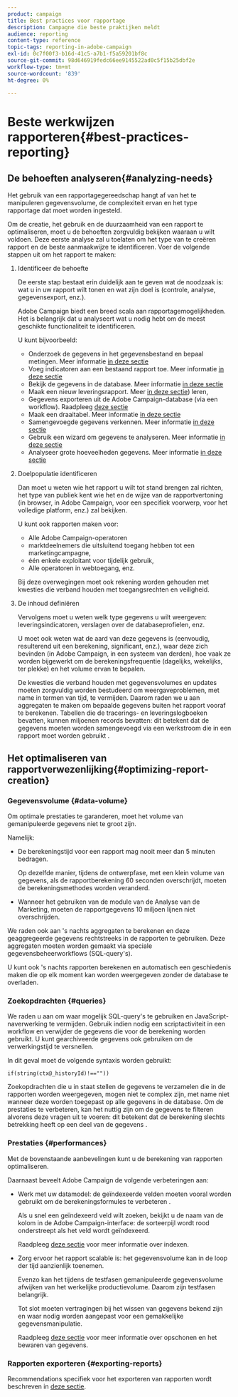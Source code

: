 ```yaml
---
product: campaign
title: Best practices voor rapportage
description: Campagne die beste praktijken meldt
audience: reporting
content-type: reference
topic-tags: reporting-in-adobe-campaign
exl-id: 0c7f00f3-b16d-41c5-a7b1-f5a59201bf8c
source-git-commit: 98d646919fedc66ee9145522ad0c5f15b25dbf2e
workflow-type: tm+mt
source-wordcount: '839'
ht-degree: 0%

---
```


# Beste werkwijzen rapporteren{#best-practices-reporting}

## De behoeften analyseren{#analyzing-needs}

Het gebruik van een rapportagegereedschap hangt af van het te manipuleren gegevensvolume, de complexiteit ervan en het type rapportage dat moet worden ingesteld.

Om de creatie, het gebruik en de duurzaamheid van een rapport te optimaliseren, moet u de behoeften zorgvuldig bekijken waaraan u wilt voldoen. Deze eerste analyse zal u toelaten om het type van te creëren rapport en de beste aanmaakwijze te identificeren. Voer de volgende stappen uit om het rapport te maken:

1. Identificeer de behoefte

   De eerste stap bestaat erin duidelijk aan te geven wat de noodzaak is: wat u in uw rapport wilt tonen en wat zijn doel is (controle, analyse, gegevensexport, enz.).

   Adobe Campaign biedt een breed scala aan rapportagemogelijkheden. Het is belangrijk dat u analyseert wat u nodig hebt om de meest geschikte functionaliteit te identificeren.

   U kunt bijvoorbeeld:

   * Onderzoek de gegevens in het gegevensbestand en bepaal metingen. Meer informatie [in deze sectie](../../reporting/using/about-cubes.md)
   * Voeg indicatoren aan een bestaand rapport toe. Meer informatie [in deze sectie](../../reporting/using/about-reports-creation-in-campaign.md)
   * Bekijk de gegevens in de database. Meer informatie [in deze sectie](../../reporting/using/about-descriptive-analysis.md)
   * Maak een nieuw leveringsrapport. Meer [in deze sectie](../../reporting/using/about-reports-creation-in-campaign.md)) leren,
   * Gegevens exporteren uit de Adobe Campaign-database (via een workflow). Raadpleeg [deze sectie](../../workflow/using/about-workflows.md)
   * Maak een draaitabel. Meer informatie [in deze sectie](../../reporting/using/creating-a-table.md#creating-a-breakdown-or-pivot-table)
   * Samengevoegde gegevens verkennen. Meer informatie [in deze sectie](../../reporting/using/about-cubes.md)
   * Gebruik een wizard om gegevens te analyseren. Meer informatie [in deze sectie](../../reporting/using/about-descriptive-analysis.md)
   * Analyseer grote hoeveelheden gegevens. Meer informatie [in deze sectie](../../reporting/using/about-reports-creation-in-campaign.md)

1. Doelpopulatie identificeren

   Dan moet u weten wie het rapport u wilt tot stand brengen zal richten, het type van publiek kent wie het en de wijze van de rapportvertoning (in browser, in Adobe Campaign, voor een specifiek voorwerp, voor het volledige platform, enz.) zal bekijken.

   U kunt ook rapporten maken voor:

   * Alle Adobe Campaign-operatoren
   * marktdeelnemers die uitsluitend toegang hebben tot een marketingcampagne,
   * één enkele exploitant voor tijdelijk gebruik,
   * Alle operatoren in webtoegang, enz.

   Bij deze overwegingen moet ook rekening worden gehouden met kwesties die verband houden met toegangsrechten en veiligheid.

1. De inhoud definiëren

   Vervolgens moet u weten welk type gegevens u wilt weergeven: leveringsindicatoren, verslagen over de databaseprofielen, enz.

   U moet ook weten wat de aard van deze gegevens is (eenvoudig, resulterend uit een berekening, significant, enz.), waar deze zich bevinden (in Adobe Campaign, in een systeem van derden), hoe vaak ze worden bijgewerkt om de berekeningsfrequentie (dagelijks, wekelijks, ter plekke) en het volume ervan te bepalen.

   De kwesties die verband houden met gegevensvolumes en updates moeten zorgvuldig worden bestudeerd om weergaveproblemen, met name in termen van tijd, te vermijden. Daarom raden we u aan aggregaten te maken om bepaalde gegevens buiten het rapport vooraf te berekenen. Tabellen die de tracerings- en leveringslogboeken bevatten, kunnen miljoenen records bevatten: dit betekent dat de gegevens moeten worden samengevoegd via een werkstroom die in een rapport moet worden gebruikt .

## Het optimaliseren van rapportverwezenlijking{#optimizing-report-creation}

### Gegevensvolume {#data-volume}

Om optimale prestaties te garanderen, moet het volume van gemanipuleerde gegevens niet te groot zijn.

Namelijk:

* De berekeningstijd voor een rapport mag nooit meer dan 5 minuten bedragen.

   Op dezelfde manier, tijdens de ontwerpfase, met een klein volume van gegevens, als de rapportberekening 60 seconden overschrijdt, moeten de berekeningsmethodes worden veranderd.

* Wanneer het gebruiken van de module van de Analyse van de Marketing, moeten de rapportgegevens 10 miljoen lijnen niet overschrijden.

We raden ook aan &#39;s nachts aggregaten te berekenen en deze geaggregeerde gegevens rechtstreeks in de rapporten te gebruiken. Deze aggregaten moeten worden gemaakt via speciale gegevensbeheerworkflows (SQL-query&#39;s).

U kunt ook &#39;s nachts rapporten berekenen en automatisch een geschiedenis maken die op elk moment kan worden weergegeven zonder de database te overladen.

### Zoekopdrachten {#queries}

We raden u aan om waar mogelijk SQL-query&#39;s te gebruiken en JavaScript-naverwerking te vermijden. Gebruik indien nodig een scriptactiviteit in een workflow en verwijder de gegevens die voor de berekening worden gebruikt. U kunt gearchiveerde gegevens ook gebruiken om de verwerkingstijd te versnellen.

In dit geval moet de volgende syntaxis worden gebruikt:

```
if(string(ctx@_historyId)!==""))
```

Zoekopdrachten die u in staat stellen de gegevens te verzamelen die in de rapporten worden weergegeven, mogen niet te complex zijn, met name niet wanneer deze worden toegepast op alle gegevens in de database. Om de prestaties te verbeteren, kan het nuttig zijn om de gegevens te filteren alvorens deze vragen uit te voeren: dit betekent dat de berekening slechts betrekking heeft op een deel van de gegevens .

### Prestaties {#performances}

Met de bovenstaande aanbevelingen kunt u de berekening van rapporten optimaliseren.

Daarnaast beveelt Adobe Campaign de volgende verbeteringen aan:

* Werk met uw datamodel: de geïndexeerde velden moeten vooral worden gebruikt om de berekeningsformules te verbeteren .

   Als u snel een geïndexeerd veld wilt zoeken, bekijkt u de naam van de kolom in de Adobe Campaign-interface: de sorteerpijl wordt rood onderstreept als het veld wordt geïndexeerd.

   Raadpleeg [deze sectie](../../configuration/using/data-model-best-practices.md#indexes) voor meer informatie over indexen.

* Zorg ervoor het rapport scalable is: het gegevensvolume kan in de loop der tijd aanzienlijk toenemen.

   Evenzo kan het tijdens de testfasen gemanipuleerde gegevensvolume afwijken van het werkelijke productievolume. Daarom zijn testfasen belangrijk.

   Tot slot moeten vertragingen bij het wissen van gegevens bekend zijn en waar nodig worden aangepast voor een gemakkelijke gegevensmanipulatie.

   Raadpleeg [deze sectie](../../configuration/using/data-model-best-practices.md#data-retention) voor meer informatie over opschonen en het bewaren van gegevens.

### Rapporten exporteren {#exporting-reports}

Recommendations specifiek voor het exporteren van rapporten wordt beschreven in [deze sectie](../../reporting/using/actions-on-reports.md#exporting-a-report).
